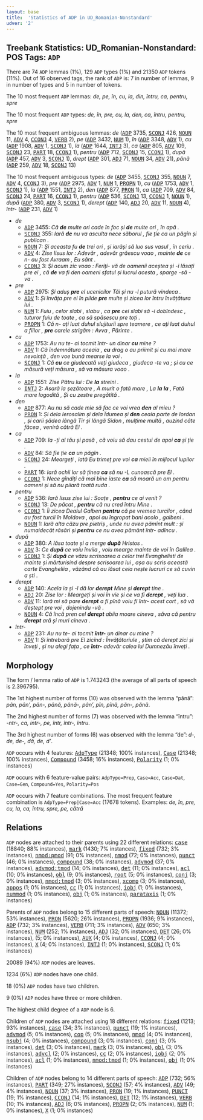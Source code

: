 ```yaml
---
layout: base
title:  'Statistics of ADP in UD_Romanian-Nonstandard'
udver: '2'
---
```


## Treebank Statistics: UD_Romanian-Nonstandard: POS Tags: `ADP`

There are 74 `ADP` lemmas (1%), 129 `ADP` types (1%) and 21350 `ADP` tokens (11%).
Out of 16 observed tags, the rank of `ADP` is: 7 in number of lemmas, 9 in number of types and 5 in number of tokens.

The 10 most frequent `ADP` lemmas: <em>de, pe, în, cu, la, din, întru, ca, pentru, spre</em>

The 10 most frequent `ADP` types:  <em>de, în, pre, cu, la, den, ca, întru, pentru, spre</em>

The 10 most frequent ambiguous lemmas: <em>de</em> (<tt><a href="ro_nonstandard-pos-ADP.html">ADP</a></tt> 3735, <tt><a href="ro_nonstandard-pos-SCONJ.html">SCONJ</a></tt> 426, <tt><a href="ro_nonstandard-pos-NOUN.html">NOUN</a></tt> 11, <tt><a href="ro_nonstandard-pos-ADV.html">ADV</a></tt> 4, <tt><a href="ro_nonstandard-pos-CCONJ.html">CCONJ</a></tt> 4, <tt><a href="ro_nonstandard-pos-VERB.html">VERB</a></tt> 2), <em>pe</em> (<tt><a href="ro_nonstandard-pos-ADP.html">ADP</a></tt> 3432, <tt><a href="ro_nonstandard-pos-NUM.html">NUM</a></tt> 1), <em>în</em> (<tt><a href="ro_nonstandard-pos-ADP.html">ADP</a></tt> 3348, <tt><a href="ro_nonstandard-pos-ADV.html">ADV</a></tt> 1), <em>cu</em> (<tt><a href="ro_nonstandard-pos-ADP.html">ADP</a></tt> 1908, <tt><a href="ro_nonstandard-pos-ADV.html">ADV</a></tt> 1, <tt><a href="ro_nonstandard-pos-SCONJ.html">SCONJ</a></tt> 1), <em>la</em> (<tt><a href="ro_nonstandard-pos-ADP.html">ADP</a></tt> 1644, <tt><a href="ro_nonstandard-pos-INTJ.html">INTJ</a></tt> 3), <em>ca</em> (<tt><a href="ro_nonstandard-pos-ADP.html">ADP</a></tt> 805, <tt><a href="ro_nonstandard-pos-ADV.html">ADV</a></tt> 109, <tt><a href="ro_nonstandard-pos-SCONJ.html">SCONJ</a></tt> 23, <tt><a href="ro_nonstandard-pos-PART.html">PART</a></tt> 18, <tt><a href="ro_nonstandard-pos-CCONJ.html">CCONJ</a></tt> 1), <em>pentru</em> (<tt><a href="ro_nonstandard-pos-ADP.html">ADP</a></tt> 712, <tt><a href="ro_nonstandard-pos-SCONJ.html">SCONJ</a></tt> 15, <tt><a href="ro_nonstandard-pos-CCONJ.html">CCONJ</a></tt> 1), <em>după</em> (<tt><a href="ro_nonstandard-pos-ADP.html">ADP</a></tt> 457, <tt><a href="ro_nonstandard-pos-ADV.html">ADV</a></tt> 3, <tt><a href="ro_nonstandard-pos-SCONJ.html">SCONJ</a></tt> 1), <em>drept</em> (<tt><a href="ro_nonstandard-pos-ADP.html">ADP</a></tt> 301, <tt><a href="ro_nonstandard-pos-ADJ.html">ADJ</a></tt> 71, <tt><a href="ro_nonstandard-pos-NOUN.html">NOUN</a></tt> 34, <tt><a href="ro_nonstandard-pos-ADV.html">ADV</a></tt> 21), <em>până</em> (<tt><a href="ro_nonstandard-pos-ADP.html">ADP</a></tt> 259, <tt><a href="ro_nonstandard-pos-ADV.html">ADV</a></tt> 18, <tt><a href="ro_nonstandard-pos-SCONJ.html">SCONJ</a></tt> 13)

The 10 most frequent ambiguous types:  <em>de</em> (<tt><a href="ro_nonstandard-pos-ADP.html">ADP</a></tt> 3455, <tt><a href="ro_nonstandard-pos-SCONJ.html">SCONJ</a></tt> 355, <tt><a href="ro_nonstandard-pos-NOUN.html">NOUN</a></tt> 7, <tt><a href="ro_nonstandard-pos-ADV.html">ADV</a></tt> 4, <tt><a href="ro_nonstandard-pos-CCONJ.html">CCONJ</a></tt> 3), <em>pre</em> (<tt><a href="ro_nonstandard-pos-ADP.html">ADP</a></tt> 2975, <tt><a href="ro_nonstandard-pos-ADV.html">ADV</a></tt> 1, <tt><a href="ro_nonstandard-pos-NUM.html">NUM</a></tt> 1, <tt><a href="ro_nonstandard-pos-PROPN.html">PROPN</a></tt> 1), <em>cu</em> (<tt><a href="ro_nonstandard-pos-ADP.html">ADP</a></tt> 1753, <tt><a href="ro_nonstandard-pos-ADV.html">ADV</a></tt> 1, <tt><a href="ro_nonstandard-pos-SCONJ.html">SCONJ</a></tt> 1), <em>la</em> (<tt><a href="ro_nonstandard-pos-ADP.html">ADP</a></tt> 1551, <tt><a href="ro_nonstandard-pos-INTJ.html">INTJ</a></tt> 2), <em>den</em> (<tt><a href="ro_nonstandard-pos-ADP.html">ADP</a></tt> 877, <tt><a href="ro_nonstandard-pos-PRON.html">PRON</a></tt> 1), <em>ca</em> (<tt><a href="ro_nonstandard-pos-ADP.html">ADP</a></tt> 709, <tt><a href="ro_nonstandard-pos-ADV.html">ADV</a></tt> 84, <tt><a href="ro_nonstandard-pos-SCONJ.html">SCONJ</a></tt> 24, <tt><a href="ro_nonstandard-pos-PART.html">PART</a></tt> 16, <tt><a href="ro_nonstandard-pos-CCONJ.html">CCONJ</a></tt> 1), <em>pentru</em> (<tt><a href="ro_nonstandard-pos-ADP.html">ADP</a></tt> 536, <tt><a href="ro_nonstandard-pos-SCONJ.html">SCONJ</a></tt> 13, <tt><a href="ro_nonstandard-pos-CCONJ.html">CCONJ</a></tt> 1, <tt><a href="ro_nonstandard-pos-NOUN.html">NOUN</a></tt> 1), <em>după</em> (<tt><a href="ro_nonstandard-pos-ADP.html">ADP</a></tt> 380, <tt><a href="ro_nonstandard-pos-ADV.html">ADV</a></tt> 3, <tt><a href="ro_nonstandard-pos-SCONJ.html">SCONJ</a></tt> 1), <em>derept</em> (<tt><a href="ro_nonstandard-pos-ADP.html">ADP</a></tt> 140, <tt><a href="ro_nonstandard-pos-ADJ.html">ADJ</a></tt> 20, <tt><a href="ro_nonstandard-pos-ADV.html">ADV</a></tt> 11, <tt><a href="ro_nonstandard-pos-NOUN.html">NOUN</a></tt> 4), <em>într-</em> (<tt><a href="ro_nonstandard-pos-ADP.html">ADP</a></tt> 231, <tt><a href="ro_nonstandard-pos-ADV.html">ADV</a></tt> 1)


* <em>de</em>
  * <tt><a href="ro_nonstandard-pos-ADP.html">ADP</a></tt> 3455: <em>Că <b>de</b> multe ori cade în foc și <b>de</b> multe ori , în apă .</em>
  * <tt><a href="ro_nonstandard-pos-SCONJ.html">SCONJ</a></tt> 355: <em>Iară <b>de</b> nu va asculta nece săborul , fie ție ca un păgîn și publican .</em>
  * <tt><a href="ro_nonstandard-pos-NOUN.html">NOUN</a></tt> 7: <em>Şi aceasta fu <b>de</b> trei ori , și iarăși să luo sus vasul , în ceriu .</em>
  * <tt><a href="ro_nonstandard-pos-ADV.html">ADV</a></tt> 4: <em>Zise Iisus lor : Adevăr , adevăr grăescu voao , mainte <b>de</b> ce n- au fost Avraam , Eu sânt .</em>
  * <tt><a href="ro_nonstandard-pos-CCONJ.html">CCONJ</a></tt> 3: <em>Şi acum zic voao : Feriți- vă de oamenii aceștea și -i lăsați pre ei , că <b>de</b> va fi den oameni sfatul și lucrul acesta , sparge -să -va .</em>
* <em>pre</em>
  * <tt><a href="ro_nonstandard-pos-ADP.html">ADP</a></tt> 2975: <em>Și aduș <b>pre</b> el ucenicilor Tăi și nu -l putură vindeca .</em>
  * <tt><a href="ro_nonstandard-pos-ADV.html">ADV</a></tt> 1: <em>Și învăța pre ei în pilde <b>pre</b> multe și zicea lor întru învățătura lui .</em>
  * <tt><a href="ro_nonstandard-pos-NUM.html">NUM</a></tt> 1: <em>Fuiu , celor slabi , slabu , ca <b>pre</b> cei slabi să -i dobîndesc , tuturor fuiu de toate , ca să spăsescu pre toți .</em>
  * <tt><a href="ro_nonstandard-pos-PROPN.html">PROPN</a></tt> 1: <em>Că n- ați luat duhul slujiturii spre teamere , ce ați luat duhul a fiilor , <b>pre</b> carele strigăm : Avva , Părinte .</em>
* <em>cu</em>
  * <tt><a href="ro_nonstandard-pos-ADP.html">ADP</a></tt> 1753: <em>Au nu te- ai tocmit într- un dinar <b>cu</b> mine ?</em>
  * <tt><a href="ro_nonstandard-pos-ADV.html">ADV</a></tt> 1: <em>Că îndemnătura aceaia , <b>cu</b> drag o au priimit și cu mai mare nevoință , den voe bună mearse la voi .</em>
  * <tt><a href="ro_nonstandard-pos-SCONJ.html">SCONJ</a></tt> 1: <em>Că <b>cu</b> ce giudecată veți giudeca , giudeca -te va ; și cu ce măsură veți măsura , să va măsura voao .</em>
* <em>la</em>
  * <tt><a href="ro_nonstandard-pos-ADP.html">ADP</a></tt> 1551: <em>Zise Pătru lui : De <b>la</b> streini .</em>
  * <tt><a href="ro_nonstandard-pos-INTJ.html">INTJ</a></tt> 2: <em>Asară la șezătoare , A murit o fată mare , La <b>la</b> <b>la</b> , Fată mare logodită , Și cu zestre pregătită .</em>
* <em>den</em>
  * <tt><a href="ro_nonstandard-pos-ADP.html">ADP</a></tt> 877: <em>Au nu să cade mie să fac ce voi vrea <b>den</b> al mieu ?</em>
  * <tt><a href="ro_nonstandard-pos-PRON.html">PRON</a></tt> 1: <em>Și dela Ierosalim și dela Їdumea și <b>den</b> ceaia parte dе Iordan , și carii șădea lângă Tir și lângă Sidon , mulțime multă , auzind câte făcea , veniră cătră Еl .</em>
* <em>ca</em>
  * <tt><a href="ro_nonstandard-pos-ADP.html">ADP</a></tt> 709: <em>Ia -ți al tău și pasă , că voiu să dau cestui de apoi <b>ca</b> și ție .</em>
  * <tt><a href="ro_nonstandard-pos-ADV.html">ADV</a></tt> 84: <em>Să fie ție <b>ca</b> un păgîn .</em>
  * <tt><a href="ro_nonstandard-pos-SCONJ.html">SCONJ</a></tt> 24: <em>Meargeți , iată Eu trimeț pre voi <b>ca</b> mieii în mijlocul lupilor .</em>
  * <tt><a href="ro_nonstandard-pos-PART.html">PART</a></tt> 16: <em>Iară ochii lor să ținea <b>ca</b> să nu -L cunoască pre El .</em>
  * <tt><a href="ro_nonstandard-pos-CCONJ.html">CCONJ</a></tt> 1: <em>Nece gîndiți că mai bine iaste <b>ca</b> să moară un om pentru oameni și să nu piiară toată ruda .</em>
* <em>pentru</em>
  * <tt><a href="ro_nonstandard-pos-ADP.html">ADP</a></tt> 536: <em>Iară Iisus zise lui : Soațe , <b>pentru</b> ce ai venit ?</em>
  * <tt><a href="ro_nonstandard-pos-SCONJ.html">SCONJ</a></tt> 13: <em>De păcat , <b>pentru</b> că nu cred întru Mine .</em>
  * <tt><a href="ro_nonstandard-pos-CCONJ.html">CCONJ</a></tt> 1: <em>Îi zicea Dealul Galben <b>pentru</b> că pe vremea turcilor , când au fost turcii în Moldova , apoi au îngropat bani acolo , galbeni .</em>
  * <tt><a href="ro_nonstandard-pos-NOUN.html">NOUN</a></tt> 1: <em>Iară alta căzu pre pietriș , unde nu avea pămînt mult : și numaidecât răsări și <b>pentru</b> ce nu avea pământ într- adîncu .</em>
* <em>după</em>
  * <tt><a href="ro_nonstandard-pos-ADP.html">ADP</a></tt> 380: <em>A lăsa toate și a merge <b>după</b> Hristos .</em>
  * <tt><a href="ro_nonstandard-pos-ADV.html">ADV</a></tt> 3: <em>Ce <b>după</b> ce voiu înviia , voiu mearge mainte de voi în Galilea .</em>
  * <tt><a href="ro_nonstandard-pos-SCONJ.html">SCONJ</a></tt> 1: <em>Şi <b>după</b> ce văzu scrisoarea a celor trei Evanghelisti de mainte și mărturisind despre scrisoarea lui , așa au scris această carte Evangheliia , văzând că au lăsat ceia nește lucruri ce să cuvin a ști .</em>
* <em>derept</em>
  * <tt><a href="ro_nonstandard-pos-ADP.html">ADP</a></tt> 140: <em>Acela ia și -l dă lor <b>derept</b> Mine și <b>derept</b> tine .</em>
  * <tt><a href="ro_nonstandard-pos-ADJ.html">ADJ</a></tt> 20: <em>Zise lor : Meargeți și voi în vie și ce va fi <b>derept</b> , veți lua .</em>
  * <tt><a href="ro_nonstandard-pos-ADV.html">ADV</a></tt> 11: <em>Iară mi să pare <b>derept</b> a fi pînă voiu fi într- acest cort , să vă deștept pre voi , dojenindu -vă .</em>
  * <tt><a href="ro_nonstandard-pos-NOUN.html">NOUN</a></tt> 4: <em>Că încă pren cel <b>derept</b> abiia moare cineva , săva că pentru <b>derept</b> ară și muri cineva .</em>
* <em>într-</em>
  * <tt><a href="ro_nonstandard-pos-ADP.html">ADP</a></tt> 231: <em>Au nu te- ai tocmit <b>într-</b> un dinar cu mine ?</em>
  * <tt><a href="ro_nonstandard-pos-ADV.html">ADV</a></tt> 1: <em>Şi întrebară pre El zicînd : Învățătoriule , știm că derept zici și înveți , și nu alegi fața , ce <b>într-</b> adevăr calea lui Dumnezău înveți .</em>

## Morphology

The form / lemma ratio of `ADP` is 1.743243 (the average of all parts of speech is 2.396795).

The 1st highest number of forms (10) was observed with the lemma “până”: <em>pân, pân', pân-, până, până-, pân’, pîn, pînă, păn-, pănă</em>.

The 2nd highest number of forms (7) was observed with the lemma “întru”: <em>-ntr-, ca, intr-, pe, într, într-, întru</em>.

The 3rd highest number of forms (6) was observed with the lemma “de”: <em>d-, de, de-, dă, dе, d’</em>.

`ADP` occurs with 4 features: <tt><a href="ro_nonstandard-feat-AdpType.html">AdpType</a></tt> (21348; 100% instances), <tt><a href="ro_nonstandard-feat-Case.html">Case</a></tt> (21348; 100% instances), <tt><a href="ro_nonstandard-feat-Compound.html">Compound</a></tt> (3458; 16% instances), <tt><a href="ro_nonstandard-feat-Polarity.html">Polarity</a></tt> (1; 0% instances)

`ADP` occurs with 6 feature-value pairs: `AdpType=Prep`, `Case=Acc`, `Case=Dat`, `Case=Gen`, `Compound=Yes`, `Polarity=Pos`

`ADP` occurs with 7 feature combinations.
The most frequent feature combination is `AdpType=Prep|Case=Acc` (17678 tokens).
Examples: <em>de, în, pre, cu, la, ca, întru, spre, pe, cătră</em>


## Relations

`ADP` nodes are attached to their parents using 22 different relations: <tt><a href="ro_nonstandard-dep-case.html">case</a></tt> (18840; 88% instances), <tt><a href="ro_nonstandard-dep-mark.html">mark</a></tt> (1430; 7% instances), <tt><a href="ro_nonstandard-dep-fixed.html">fixed</a></tt> (732; 3% instances), <tt><a href="ro_nonstandard-dep-nmod-pmod.html">nmod:pmod</a></tt> (91; 0% instances), <tt><a href="ro_nonstandard-dep-nmod.html">nmod</a></tt> (72; 0% instances), <tt><a href="ro_nonstandard-dep-punct.html">punct</a></tt> (46; 0% instances), <tt><a href="ro_nonstandard-dep-compound.html">compound</a></tt> (38; 0% instances), <tt><a href="ro_nonstandard-dep-advmod.html">advmod</a></tt> (37; 0% instances), <tt><a href="ro_nonstandard-dep-advmod-tmod.html">advmod:tmod</a></tt> (14; 0% instances), <tt><a href="ro_nonstandard-dep-det.html">det</a></tt> (11; 0% instances), <tt><a href="ro_nonstandard-dep-acl.html">acl</a></tt> (10; 0% instances), <tt><a href="ro_nonstandard-dep-obl.html">obl</a></tt> (9; 0% instances), <tt><a href="ro_nonstandard-dep-root.html">root</a></tt> (5; 0% instances), <tt><a href="ro_nonstandard-dep-conj.html">conj</a></tt> (3; 0% instances), <tt><a href="ro_nonstandard-dep-nmod-tmod.html">nmod:tmod</a></tt> (3; 0% instances), <tt><a href="ro_nonstandard-dep-xcomp.html">xcomp</a></tt> (3; 0% instances), <tt><a href="ro_nonstandard-dep-appos.html">appos</a></tt> (1; 0% instances), <tt><a href="ro_nonstandard-dep-cc.html">cc</a></tt> (1; 0% instances), <tt><a href="ro_nonstandard-dep-iobj.html">iobj</a></tt> (1; 0% instances), <tt><a href="ro_nonstandard-dep-nummod.html">nummod</a></tt> (1; 0% instances), <tt><a href="ro_nonstandard-dep-obj.html">obj</a></tt> (1; 0% instances), <tt><a href="ro_nonstandard-dep-parataxis.html">parataxis</a></tt> (1; 0% instances)

Parents of `ADP` nodes belong to 15 different parts of speech: <tt><a href="ro_nonstandard-pos-NOUN.html">NOUN</a></tt> (11372; 53% instances), <tt><a href="ro_nonstandard-pos-PRON.html">PRON</a></tt> (5620; 26% instances), <tt><a href="ro_nonstandard-pos-PROPN.html">PROPN</a></tt> (1936; 9% instances), <tt><a href="ro_nonstandard-pos-ADP.html">ADP</a></tt> (732; 3% instances), <tt><a href="ro_nonstandard-pos-VERB.html">VERB</a></tt> (711; 3% instances), <tt><a href="ro_nonstandard-pos-ADV.html">ADV</a></tt> (650; 3% instances), <tt><a href="ro_nonstandard-pos-NUM.html">NUM</a></tt> (252; 1% instances), <tt><a href="ro_nonstandard-pos-ADJ.html">ADJ</a></tt> (32; 0% instances), <tt><a href="ro_nonstandard-pos-DET.html">DET</a></tt> (26; 0% instances),  (5; 0% instances), <tt><a href="ro_nonstandard-pos-AUX.html">AUX</a></tt> (4; 0% instances), <tt><a href="ro_nonstandard-pos-CCONJ.html">CCONJ</a></tt> (4; 0% instances), <tt><a href="ro_nonstandard-pos-X.html">X</a></tt> (4; 0% instances), <tt><a href="ro_nonstandard-pos-INTJ.html">INTJ</a></tt> (1; 0% instances), <tt><a href="ro_nonstandard-pos-SCONJ.html">SCONJ</a></tt> (1; 0% instances)

20089 (94%) `ADP` nodes are leaves.

1234 (6%) `ADP` nodes have one child.

18 (0%) `ADP` nodes have two children.

9 (0%) `ADP` nodes have three or more children.

The highest child degree of a `ADP` node is 6.

Children of `ADP` nodes are attached using 18 different relations: <tt><a href="ro_nonstandard-dep-fixed.html">fixed</a></tt> (1213; 93% instances), <tt><a href="ro_nonstandard-dep-case.html">case</a></tt> (34; 3% instances), <tt><a href="ro_nonstandard-dep-punct.html">punct</a></tt> (19; 1% instances), <tt><a href="ro_nonstandard-dep-advmod.html">advmod</a></tt> (5; 0% instances), <tt><a href="ro_nonstandard-dep-cop.html">cop</a></tt> (5; 0% instances), <tt><a href="ro_nonstandard-dep-nmod.html">nmod</a></tt> (4; 0% instances), <tt><a href="ro_nonstandard-dep-nsubj.html">nsubj</a></tt> (4; 0% instances), <tt><a href="ro_nonstandard-dep-compound.html">compound</a></tt> (3; 0% instances), <tt><a href="ro_nonstandard-dep-conj.html">conj</a></tt> (3; 0% instances), <tt><a href="ro_nonstandard-dep-det.html">det</a></tt> (3; 0% instances), <tt><a href="ro_nonstandard-dep-mark.html">mark</a></tt> (3; 0% instances), <tt><a href="ro_nonstandard-dep-obl.html">obl</a></tt> (3; 0% instances), <tt><a href="ro_nonstandard-dep-advcl.html">advcl</a></tt> (2; 0% instances), <tt><a href="ro_nonstandard-dep-cc.html">cc</a></tt> (2; 0% instances), <tt><a href="ro_nonstandard-dep-iobj.html">iobj</a></tt> (2; 0% instances), <tt><a href="ro_nonstandard-dep-acl.html">acl</a></tt> (1; 0% instances), <tt><a href="ro_nonstandard-dep-nmod-tmod.html">nmod:tmod</a></tt> (1; 0% instances), <tt><a href="ro_nonstandard-dep-obj.html">obj</a></tt> (1; 0% instances)

Children of `ADP` nodes belong to 14 different parts of speech: <tt><a href="ro_nonstandard-pos-ADP.html">ADP</a></tt> (732; 56% instances), <tt><a href="ro_nonstandard-pos-PART.html">PART</a></tt> (349; 27% instances), <tt><a href="ro_nonstandard-pos-SCONJ.html">SCONJ</a></tt> (57; 4% instances), <tt><a href="ro_nonstandard-pos-ADV.html">ADV</a></tt> (49; 4% instances), <tt><a href="ro_nonstandard-pos-NOUN.html">NOUN</a></tt> (37; 3% instances), <tt><a href="ro_nonstandard-pos-PRON.html">PRON</a></tt> (19; 1% instances), <tt><a href="ro_nonstandard-pos-PUNCT.html">PUNCT</a></tt> (19; 1% instances), <tt><a href="ro_nonstandard-pos-CCONJ.html">CCONJ</a></tt> (14; 1% instances), <tt><a href="ro_nonstandard-pos-DET.html">DET</a></tt> (12; 1% instances), <tt><a href="ro_nonstandard-pos-VERB.html">VERB</a></tt> (10; 1% instances), <tt><a href="ro_nonstandard-pos-ADJ.html">ADJ</a></tt> (6; 0% instances), <tt><a href="ro_nonstandard-pos-PROPN.html">PROPN</a></tt> (2; 0% instances), <tt><a href="ro_nonstandard-pos-NUM.html">NUM</a></tt> (1; 0% instances), <tt><a href="ro_nonstandard-pos-X.html">X</a></tt> (1; 0% instances)

